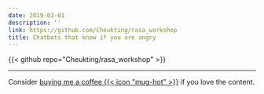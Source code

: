 ```yaml
---
date: 2019-03-01
description: ''
link: https://github.com/Cheukting/rasa_workshop
title: Chatbots that know if you are angry
---
```


{{< github repo="Cheukting/rasa_workshop" >}}


---
Consider [buying me a coffee {{< icon "mug-hot" >}}](https://github.com/sponsors/Cheukting) if you love the content.
